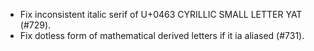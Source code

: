  * Fix inconsistent italic serif of U+0463 CYRILLIC SMALL LETTER YAT (#729).
 * Fix dotless form of mathematical derived letters if it ia aliased (#731).